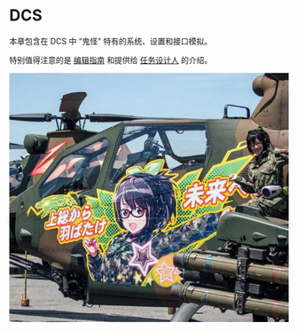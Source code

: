 # DCS

本章包含在 DCS 中 “鬼怪” 特有的系统、设置和接口模拟。

特别值得注意的是 [编辑指南](modding/overview.md) 和提供给
[任务设计人](mission_editor.md) 的介绍。

![Helicopter with Anime Livery](../img/livery_helo.jpg)
